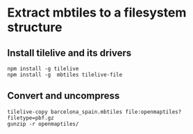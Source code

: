 # Extract mbtiles to a filesystem structure 

## Install tilelive and its drivers

    npm install -g tilelive
    npm install -g  mbtiles tilelive-file

## Convert and uncompress

    tilelive-copy barcelona_spain.mbtiles file:openmaptiles?filetype=pbf.gz
    gunzip -r openmaptiles/
